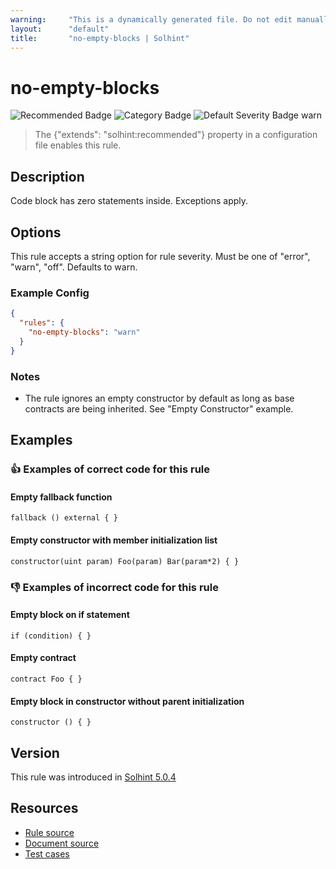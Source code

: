 ```yaml
---
warning:     "This is a dynamically generated file. Do not edit manually."
layout:      "default"
title:       "no-empty-blocks | Solhint"
---
```


# no-empty-blocks
![Recommended Badge](https://img.shields.io/badge/-Recommended-brightgreen)
![Category Badge](https://img.shields.io/badge/-Best%20Practices%20Rules-informational)
![Default Severity Badge warn](https://img.shields.io/badge/Default%20Severity-warn-yellow)
> The {"extends": "solhint:recommended"} property in a configuration file enables this rule.


## Description
Code block has zero statements inside. Exceptions apply.

## Options
This rule accepts a string option for rule severity. Must be one of "error", "warn", "off". Defaults to warn.

### Example Config
```json
{
  "rules": {
    "no-empty-blocks": "warn"
  }
}
```

### Notes
- The rule ignores an empty constructor by default as long as base contracts are being inherited. See "Empty Constructor" example.

## Examples
### 👍 Examples of **correct** code for this rule

#### Empty fallback function

```solidity
fallback () external { }
```

#### Empty constructor with member initialization list

```solidity
constructor(uint param) Foo(param) Bar(param*2) { }
```

### 👎 Examples of **incorrect** code for this rule

#### Empty block on if statement

```solidity
if (condition) { }
```

#### Empty contract

```solidity
contract Foo { }
```

#### Empty block in constructor without parent initialization

```solidity
constructor () { }
```

## Version
This rule was introduced in [Solhint 5.0.4](https://github.com/protofire/solhint/blob/v5.0.4)

## Resources
- [Rule source](https://github.com/protofire/solhint/blob/master/lib/rules/best-practices/no-empty-blocks.js)
- [Document source](https://github.com/protofire/solhint/blob/master/docs/rules/best-practices/no-empty-blocks.md)
- [Test cases](https://github.com/protofire/solhint/blob/master/test/rules/best-practices/no-empty-blocks.js)
